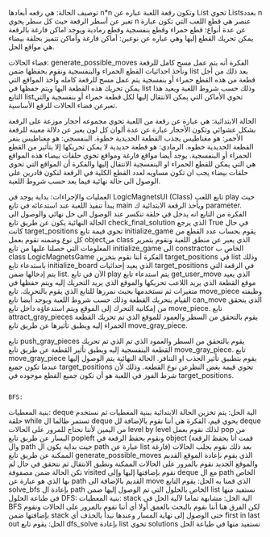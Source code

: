توصيف الحالة:
هي رقعه أبعادها n*n وتكون رقعة اللعبة عباره عن List تحوي  Listsبعدد n تعبر عن أسطر الرقعة حيث كل سطر يحوي n عنصر هي قطع اللعب التي تكون عبارة عن عدة أنواع:  قطع حمراء وقطع بنفسجية وقطع رمادية ويوجد اماكن فارغة بالرقعة يمكن تحريك القطع إليها وهي عباره عن نوعين: أماكن فارغة وأماكن تتميز بحلقة بيضاء هي مواقع الحل.

فضاء الحالات: generate_possible_moves
الفكرة أنه يتم عمل مسح كامل للرقعة ونأخذ احداثيات القطع الحمراء والبنفسجية ونقوم بحفظها ضمن list بعد ذلك من أجل قطعة من هذه القطع حمراء أو بنفسجية يتم عمل مسح للرقعة كامله وأخذ المواقع التي يمكن تحريك هذه القطعة اليها ويتم حفظها في list وذلك حسب شروط اللعبة ويعيد هذا التابع  listتحوي الأماكن التي يمكن الانتقال إليها لكل قطعة حمراء أو بنفسجية  والتي تعبرعن فضاء الحالات للرقع الأساسية.

الحالة الابتدائية:
 هي عبارة عن رقعة من اللعبة تحوي مجموعه أحجار موزعة على الرقعة بشكل عشوائي وتكون الأحجار عبارة عن عدة ألوان كل لون يعبر عن دلالة معينه للرقعة الأحمر: هو مغناطيس يجذب القطعة الحديدية خطوة.
 البنفسجي: هو مغناطيس ينفر القطعة الحديدية خطوه.
 الرمادي: هو قطعة حديدية لا يمكن تحريكها إلا بتأثير من القطع الحمراء أو البنفسجية.
 يوجد أيضا مواقع فارغة ومواقع تحوي حلقات بيضاء هذه المواقع هي التي يمكن للقطع الحمراء او البنفسجية الانتقال إليها 
والفكرة أن المواقع التي تحوي حلقات بيضاء يجب ان تكون مساويه لعدد القطع الكلية في الرقعة لنكون قادرين على الوصول الى حالة نهائية فيما بعد حسب شروط اللعبة.

العمليات والإجراءات:
 بداية يوجد في LogicMagnetsUI (Class) تابع اللعب play حيث يبدأ تنفيذ اللعبة عند استدعائه في تابع main ويأخذ الرقعة الابتدائية ك parameter.
 الفكرة من التابع انه يدخل في حلقة تنكسر عند الوصول الى حل نهائي والوصول الى الحالة النهائية يكون عن طريق تابع check_final_solution الذي يرجع True في حال كانت target_positions تحوي قيمة
 تابع initialize_game  يقوم بحساب عدد القطع من كل نوع وضمنه نقوم بعمل  objectمن class الذي يعبر عن منطق اللعبة ونقوم بتمرير المعلومات التي حصلنا عليها من تابع initialize_game الى constractor الخاص ب class LogicMagnetsGame  الفكرة أننا نقوم بتخزين target_positions في list  وذلك باستدعاء تابع initialize_board الذي يعيد إحداثيات target_positions في الرقعة التي يتم إدخالها ضمن list.
الآن في تابع play يتم استدعاء تابع get_user_move الذي يعيد موقع القطعة الذي يريد اللاعب تحريكها والموقع الذي يريد التحريك إليه ويتم حفظها في متغيرات ثم نستخدمها بحيث نمررها للتابع الذي يقوم بالتحريك.
تابع move_piece وظيفته القيام بتحريك القطعة وذلك حسب شروط اللعبة ويوجد أيضا تابع can_move الذي يتحقق من إمكانية التحرك إلى الموقع ويتم استدعاؤه داخل تابع move_piece.
تابع attract_gray_pieces يقوم بالتحقق من السطر والعمود للموقع الذي تم تحريك القطعة الحمراء إليه ويطبق تأثيرها عن طريق تابع move_gray_piece.

تابع push_gray_pieces يقوم بالتحقق من السطر والعمود الذي تم الذي تم تحريك القطعة البنفسجية إليه ويطبق تأثير القطعة عن طريق تابع move_gray_piece.
تابع move_gray_piece يقوم بتطبيق تأثير الجذب او التنافر.
الحالة النهائية يتم الوصول إليها عندما تكون جميع target_positions تحوي قيمة بغض النظرعن نوع القطعة.
وذلك لأن شرط الفوز في اللعبة هو أن تكون جميع القطع موجوده في target_positions.

                                                                                                                                                                          BFS:
بنية المعطيات: deque
الية الحل: يتم تخزين الحالة الابتدائية ببنية المعطيات ثم نستخدم حلقة while تستمر طالما ال deque يحوي قيم، 
الفكرة هي أننا نقوم بالإضافة لل deque من اليمين لأننا نحتاج للمرور على الحالات level by level لذلك نقوم بعمل pop من اليسار عن طريق تابع popleft ونقوم بحفظ الرقعة في object (قمت أنا بحفظ الرقعة وال path حيث بداية يكون ال path عبارة عن list فارغة) 
بعد ذلك نقوم بجلب الحالات الممكنة عن طريق تابع generate_possible_moves الذي يقوم بإعادة الموقع القديم والموقع الجديد 
نقوم بالمرور على الحالات الممكنة ونطبق الانتقال ثم نتحقق في حال لم تكن الحالة ضمن مصفوفة visited نقوم بإضافتها إليها وإلى deque مع ال path الخاص بها الذي هو عبارة عن path القديم بالإضافة الى move الذي قمنا به 
الحل: يقوم التابع solve_bfs بإعادة ال path الخاص بالحلول التي تم الوصول إليها ضمن list نستفيد منها في طباعة الحلول 
                                                                                                                                                                                                                                                                                                                                                        DFS:
بنية المعطيات: stack 
الية الحل: مشابهة تماما لآلية الحل في BFS لكن الفرق هنا أننا نقوم بالبحث بالعمق أولا أي أننا نقوم بالمرور على الحالات ونقوم بإضافتها ضمن stack حتى الوصول إلى نهاية المسار وعندها نبدأ بالحذف أي first in last out 
الحل: يقوم تابع dfs_solve بإعادة list تحوي solutions نستفيد منها في طباعة الحل


